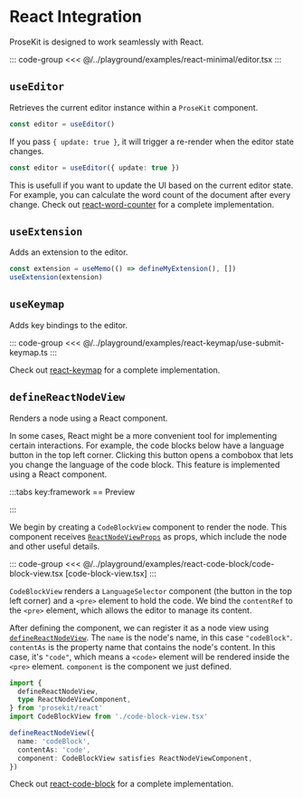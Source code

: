 # React Integration

ProseKit is designed to work seamlessly with React.

::: code-group
<<< @/../playground/examples/react-minimal/editor.tsx
:::

## `useEditor`

Retrieves the current editor instance within a `ProseKit` component.

```ts
const editor = useEditor()
```

If you pass `{ update: true }`, it will trigger a re-render when the editor state changes.

```ts
const editor = useEditor({ update: true })
```

This is usefull if you want to update the UI based on the current editor state.
For example, you can calculate the word count of the document after every
change. Check out [react-word-counter](/examples/react-word-counter) for a
complete implementation.

## `useExtension`

Adds an extension to the editor.

```ts
const extension = useMemo(() => defineMyExtension(), [])
useExtension(extension)
```

## `useKeymap`

Adds key bindings to the editor.

::: code-group
<<< @/../playground/examples/react-keymap/use-submit-keymap.ts
:::

Check out [react-keymap](/examples/react-keymap) for a complete implementation.

## `defineReactNodeView`

Renders a node using a React component.

In some cases, React might be a more convenient tool for implementing certain interactions. For example, the code blocks below have a language button in the top left corner. Clicking this button opens a combobox that lets you change the language of the code block. This feature is implemented using a React component.

<script setup>
import App from '../../components/vue-code-block/editor.vue'
</script>

:::tabs key:framework
== Preview

<ClientOnly><App/></ClientOnly>
:::

We begin by creating a `CodeBlockView` component to render the node. This component receives [`ReactNodeViewProps`](/references/react/#reactnodeviewoptions) as props, which include the node and other useful details.

::: code-group
<<< @/../playground/examples/react-code-block/code-block-view.tsx [code-block-view.tsx]
:::

`CodeBlockView` renders a `LanguageSelector` component (the button in the top left corner) and a `<pre>` element to hold the code. We bind the `contentRef` to the `<pre>` element, which allows the editor to manage its content.

After defining the component, we can register it as a node view using [`defineReactNodeView`](/references/react/#definereactnodeview). The `name` is the node's name, in this case `"codeBlock"`. `contentAs` is the property name that contains the node's content. In this case, it's `"code"`, which means a `<code>` element will be rendered inside the `<pre>` element. `component` is the component we just defined.

```ts
import {
  defineReactNodeView,
  type ReactNodeViewComponent,
} from 'prosekit/react'
import CodeBlockView from './code-block-view.tsx'

defineReactNodeView({
  name: 'codeBlock',
  contentAs: 'code',
  component: CodeBlockView satisfies ReactNodeViewComponent,
})
```

Check out [react-code-block](/examples/react-code-block) for a complete implementation.
